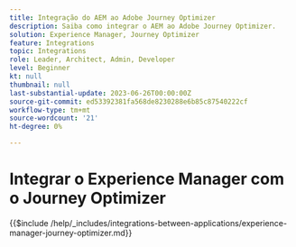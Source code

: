 ```yaml
---
title: Integração do AEM ao Adobe Journey Optimizer
description: Saiba como integrar o AEM ao Adobe Journey Optimizer.
solution: Experience Manager, Journey Optimizer
feature: Integrations
topic: Integrations
role: Leader, Architect, Admin, Developer
level: Beginner
kt: null
thumbnail: null
last-substantial-update: 2023-06-26T00:00:00Z
source-git-commit: ed53392381fa568de8230288e6b85c87540222cf
workflow-type: tm+mt
source-wordcount: '21'
ht-degree: 0%

---
```



# Integrar o Experience Manager com o Journey Optimizer

{{$include /help/_includes/integrations-between-applications/experience-manager-journey-optimizer.md}}

